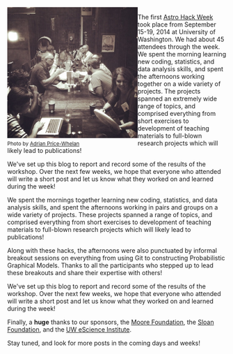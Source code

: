 <!-- 
.. title: Astro Hack Week Wrapup
.. slug: astro-hack-week-wrapup
.. date: 2014-09-20 09:00:00 UTC-07:00
.. tags: summary
.. author: Jake VanderPlas
.. link: 
.. description: Wrapup for the AstroHackWeek
.. type: text
-->

<div style="float:left">
<img src="/images/HackWeek.jpg" width="300px">
<br>
<small>Photo by <a href="http://instagram.com/p/s_kq-OKS_p/">Adrian Price-Whelan</a></small>
</div>

The first [Astro Hack Week](http://astrohackweek.github.io) took place from September 15-19, 2014 at University of Washington. We had about 45 attendees through the week.  We spent the morning learning new coding, statistics, and data analysis skills, and spent the afternoons working together on a wide variety of projects. The projects spanned an extremely wide range of topics, and comprised everything from short exercises to development of teaching materials to full-blown research projects which will likely lead to publications!

We've set up this blog to report and record some of the results of the workshop. Over the next few weeks, we hope that everyone who attended will write a short post and let us know what they worked on and learned during the week!

We spent the mornings together learning new coding, statistics, and data analysis skills, and spent the afternoons working in pairs and groups on a wide variety of projects. These projects spanned a range of topics, and comprised everything from short exercises to development of teaching materials to full-blown research projects which will likely lead to publications!

Along with these hacks, the afternoons were also punctuated by informal breakout sessions on everything from using Git to constructing Probabilistic Graphical Models. Thanks to all the participants who stepped up to lead these breakouts and share their expertise with others!

We've set up this blog to report and record some of the results of the workshop. Over the next few weeks, we hope that everyone who attended will write a short post and let us know what they worked on and learned during the week!

Finally, a **huge** thanks to our sponsors, the [Moore Foundation](http://www.moore.org), the [Sloan Foundation](http://www.sloan.org), and the [UW eScience Institute](http://escience.washington.edu).

Stay tuned, and look for more posts in the coming days and weeks!